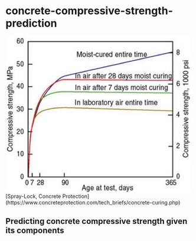 # concrete-compressive-strength-prediction
<img src="https://github.com/UrielV1/concrete-compressive-strength-prediction/blob/main/concrete1.png" alt="https://github.com/UrielV1/concrete-compressive-strength-prediction/blob/main/concrete1.png" width="500"/>
[Spray-Lock, Concrete Protection](https://www.concreteprotection.com/tech_briefs/concrete-curing.php)

## Predicting concrete compressive strength given its components 
